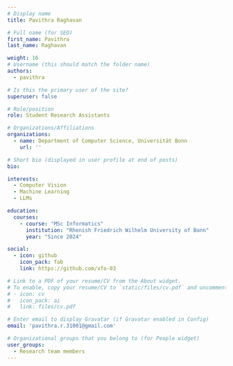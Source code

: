 ```yaml
---
# Display name
title: Pavithra Raghavan

# Full name (for SEO)
first_name: Pavithra
last_name: Raghavan

weight: 16
# Username (this should match the folder name)
authors:
  - pavithra

# Is this the primary user of the site?
superuser: false

# Role/position
role: Student Research Assistants

# Organizations/Affiliations
organizations:
  - name: Department of Computer Science, Universität Bonn
    url: ''

# Short bio (displayed in user profile at end of posts)
bio: 

interests:
  - Computer Vision
  - Machine Learning
  - LLMs

education:
  courses:
    - course: "MSc Informatics"
      institution: "Rhenish Friedrich Wilhelm University of Bonn"
      year: "Since 2024"

social:
  - icon: github
    icon_pack: fab
    link: https://github.com/xfo-03

# Link to a PDF of your resume/CV from the About widget.
# To enable, copy your resume/CV to `static/files/cv.pdf` and uncomment the lines below.
# - icon: cv
#   icon_pack: ai
#   link: files/cv.pdf

# Enter email to display Gravatar (if Gravatar enabled in Config)
email: 'pavithra.r.31001@gmail.com'

# Organizational groups that you belong to (for People widget)
user_groups:
  - Research team members
---
```


